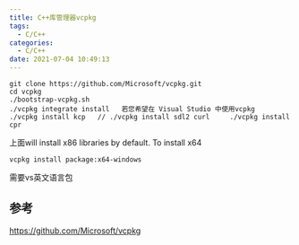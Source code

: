 ```yaml
---
title: C++库管理器vcpkg
tags:
  - C/C++
categories:
  - C/C++
date: 2021-07-04 10:49:13
---
```


```
git clone https://github.com/Microsoft/vcpkg.git
cd vcpkg
./bootstrap-vcpkg.sh
./vcpkg integrate install   若您希望在 Visual Studio 中使用vcpkg
./vcpkg install kcp   // ./vcpkg install sdl2 curl     ./vcpkg install cpr         
```

上面will install x86 libraries by default. To install x64

```
vcpkg install package:x64-windows
```

需要vs英文语言包

## 参考

https://github.com/Microsoft/vcpkg
